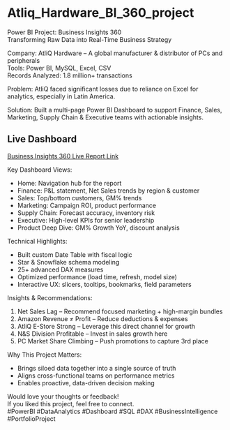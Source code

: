 # Atliq_Hardware_BI_360_project

Power BI Project: Business Insights 360  
Transforming Raw Data into Real-Time Business Strategy

Company: AtliQ Hardware – A global manufacturer & distributor of PCs and peripherals  
Tools: Power BI, MySQL, Excel, CSV  
Records Analyzed: 1.8 million+ transactions

Problem:
AtliQ faced significant losses due to reliance on Excel for analytics, especially in Latin America.

Solution:
Built a multi-page Power BI Dashboard to support Finance, Sales, Marketing, Supply Chain & Executive teams with actionable insights.

## Live Dashboard

[Business Insights 360 Live Report Link](https://app.powerbi.com/view?r=eyJrIjoiYjZkMTY4ODktOWE1NS00MjQ4LWIxMDQtZWVkNTZhNGU4MThhIiwidCI6ImM2ZTU0OWIzLTVmNDUtNDAzMi1hYWU5LWQ0MjQ0ZGM1YjJjNCJ9)


Key Dashboard Views:
- Home: Navigation hub for the report
- Finance: P&L statement, Net Sales trends by region & customer
- Sales: Top/bottom customers, GM% trends
- Marketing: Campaign ROI, product performance
- Supply Chain: Forecast accuracy, inventory risk
- Executive: High-level KPIs for senior leadership
- Product Deep Dive: GM% Growth YoY, discount analysis

Technical Highlights:
- Built custom Date Table with fiscal logic
- Star & Snowflake schema modeling
- 25+ advanced DAX measures
- Optimized performance (load time, refresh, model size)
- Interactive UX: slicers, tooltips, bookmarks, field parameters

Insights & Recommendations:
1. Net Sales Lag – Recommend focused marketing + high-margin bundles
2. Amazon Revenue ≠ Profit – Reduce deductions & expenses
3. AtliQ E-Store Strong – Leverage this direct channel for growth
4. N&S Division Profitable – Invest in sales growth here
5. PC Market Share Climbing – Push promotions to capture 3rd place

Why This Project Matters:
- Brings siloed data together into a single source of truth
- Aligns cross-functional teams on performance metrics
- Enables proactive, data-driven decision making

Would love your thoughts or feedback!  
If you liked this project, feel free to connect.  
#PowerBI #DataAnalytics #Dashboard #SQL #DAX #BusinessIntelligence #PortfolioProject
